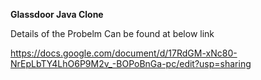 **Glassdoor Java Clone**

Details of the Probelm Can be found at below link

https://docs.google.com/document/d/17RdGM-xNc80-NrEpLbTY4LhO6P9M2v_-BOPoBnGa-pc/edit?usp=sharing
